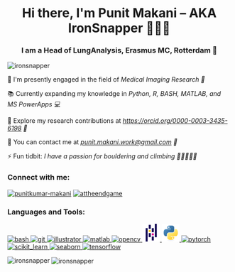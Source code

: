 <h1 align="center">Hi there, I'm Punit Makani – AKA IronSnapper 🧜🏻‍♂️ </h1>
<h3 align="center">I am a Head of LungAnalysis, Erasmus MC, Rotterdam 📄</h3>

<p align="left"> <img src="https://komarev.com/ghpvc/?username=ironsnapper&label=Profile%20views&color=0e75b6&style=flat" alt="ironsnapper" /> </p>

🔬 I'm presently engaged in the field of *Medical Imaging Research 🌟*

📚 Currently expanding my knowledge in *Python, R, BASH, MATLAB, and MS PowerApps 💻*

📃 Explore my research contributions at *https://orcid.org/0000-0003-3435-6198 🧩*

📧 You can contact me at *punit.makani.work@gmail.com 📮*

⚡ Fun tidbit: *I have a passion for bouldering and climbing 🧗🏻🧜🏻‍♂️*

<h3 align="left">Connect with me:</h3>
<p align="left">
<a href="https://linkedin.com/in/punitkumar-makani" target="blank"><img align="center" src="https://raw.githubusercontent.com/rahuldkjain/github-profile-readme-generator/master/src/images/icons/Social/linked-in-alt.svg" alt="punitkumar-makani" height="30" width="40" /></a>
<a href="https://instagram.com/attheendgame" target="blank"><img align="center" src="https://raw.githubusercontent.com/rahuldkjain/github-profile-readme-generator/master/src/images/icons/Social/instagram.svg" alt="attheendgame" height="30" width="40" /></a>
</p>

<h3 align="left">Languages and Tools:</h3>
<p align="left"> <a href="https://www.gnu.org/software/bash/" target="_blank" rel="noreferrer"> <img src="https://www.vectorlogo.zone/logos/gnu_bash/gnu_bash-icon.svg" alt="bash" width="40" height="40"/> </a> <a href="https://git-scm.com/" target="_blank" rel="noreferrer"> <img src="https://www.vectorlogo.zone/logos/git-scm/git-scm-icon.svg" alt="git" width="40" height="40"/> </a> <a href="https://www.adobe.com/in/products/illustrator.html" target="_blank" rel="noreferrer"> <img src="https://www.vectorlogo.zone/logos/adobe_illustrator/adobe_illustrator-icon.svg" alt="illustrator" width="40" height="40"/> </a> <a href="https://www.mathworks.com/" target="_blank" rel="noreferrer"> <img src="https://upload.wikimedia.org/wikipedia/commons/2/21/Matlab_Logo.png" alt="matlab" width="40" height="40"/> </a> <a href="https://opencv.org/" target="_blank" rel="noreferrer"> <img src="https://www.vectorlogo.zone/logos/opencv/opencv-icon.svg" alt="opencv" width="40" height="40"/> </a> <a href="https://pandas.pydata.org/" target="_blank" rel="noreferrer"> <img src="https://raw.githubusercontent.com/devicons/devicon/2ae2a900d2f041da66e950e4d48052658d850630/icons/pandas/pandas-original.svg" alt="pandas" width="40" height="40"/> </a> <a href="https://www.python.org" target="_blank" rel="noreferrer"> <img src="https://raw.githubusercontent.com/devicons/devicon/master/icons/python/python-original.svg" alt="python" width="40" height="40"/> </a> <a href="https://pytorch.org/" target="_blank" rel="noreferrer"> <img src="https://www.vectorlogo.zone/logos/pytorch/pytorch-icon.svg" alt="pytorch" width="40" height="40"/> </a> <a href="https://scikit-learn.org/" target="_blank" rel="noreferrer"> <img src="https://upload.wikimedia.org/wikipedia/commons/0/05/Scikit_learn_logo_small.svg" alt="scikit_learn" width="40" height="40"/> </a> <a href="https://seaborn.pydata.org/" target="_blank" rel="noreferrer"> <img src="https://seaborn.pydata.org/_images/logo-mark-lightbg.svg" alt="seaborn" width="40" height="40"/> </a> <a href="https://www.tensorflow.org" target="_blank" rel="noreferrer"> <img src="https://www.vectorlogo.zone/logos/tensorflow/tensorflow-icon.svg" alt="tensorflow" width="40" height="40"/> </a> </p>

<p><img align="left" src="https://github-readme-stats.vercel.app/api/top-langs?username=ironsnapper&show_icons=true&locale=en&layout=compact" alt="ironsnapper" /></p>

<p>&nbsp;<img align="center" src="https://github-readme-stats.vercel.app/api?username=ironsnapper&show_icons=true&locale=en" alt="ironsnapper" /></p>
